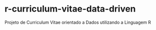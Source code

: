 # r-curriculum-vitae-data-driven
Projeto de Curriculum Vitae orientado a Dados utilizando a Linguagem R
